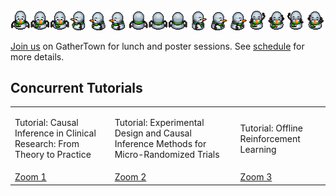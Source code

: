 <div class="gather-town">
    <img class="gather-town-avatar" src="/static/images/gather-avatar.png" alt="gather town avatar"/>
    <p class="gather-town-text"><a href="https://gather.town/app/j4TbOZN9zwDb9xsP/CHIL" target="_blank" rel="noopener">Join us</a> on GatherTown for lunch and poster sessions. See <a href="/calendar.html#tab-schedule" rel="noopener">schedule</a> for more details. </p>
</div>

<div class="tutorials">
    <h2>Concurrent Tutorials</h2>
    <table class="table table-tutorials table-bordered table-responsive-md" width="50%">
        <tbody>
            <tr>
                <td>
                    <p>Tutorial: Causal Inference in Clinical Research: From Theory to Practice</p>
                </td>
                <td>
                    <p>Tutorial: Experimental Design and Causal Inference Methods for Micro-Randomized Trials</p>
                </td>
                <td>
                    <p>Tutorial: Offline Reinforcement Learning</p>
                </td>
            </tr>
            <tr>
                <td>
                     <a href="https://acm-org.zoom.us/j/91226376270?pwd=ZEVaOW9JcjRRZFRtQW1KTERpN1Zadz09" target="_blank" rel="noopener">Zoom 1</a>
                </td>
                <td>
                     <a href="https://acm-org.zoom.us/j/94454171498?pwd=VitCTUsvZ3dVcmhONDh0ZmRyUTVsdz09" target="_blank" rel="noopener">Zoom 2</a>
                </td>
                <td>
                     <a href="https://acm-org.zoom.us/j/92981243808?pwd=YTdqNnRaaXdTMVZIUzZtdEQ2TG1tQT09" target="_blank" rel="noopener">Zoom 3</a>
                </td>
            </tr>
        </tbody>
    </table>
</div>
